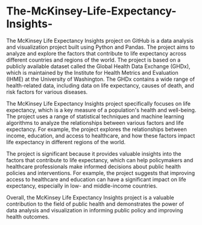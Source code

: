 # The-McKinsey-Life-Expectancy-Insights-
The McKinsey Life Expectancy Insights project on GitHub is a data analysis and visualization project built using Python and Pandas. The project aims to analyze and explore the factors that contribute to life expectancy across different countries and regions of the world. 
The project is based on a publicly available dataset called the Global Health Data Exchange (GHDx), which is maintained by the Institute for Health Metrics and Evaluation (IHME) at the University of Washington. The GHDx contains a wide range of health-related data, including data on life expectancy, causes of death, and risk factors for various diseases.

The McKinsey Life Expectancy Insights project specifically focuses on life expectancy, which is a key measure of a population's health and well-being. The project uses a range of statistical techniques and machine learning algorithms to analyze the relationships between various factors and life expectancy. For example, the project explores the relationships between income, education, and access to healthcare, and how these factors impact life expectancy in different regions of the world.

The project is significant because it provides valuable insights into the factors that contribute to life expectancy, which can help policymakers and healthcare professionals make informed decisions about public health policies and interventions. For example, the project suggests that improving access to healthcare and education can have a significant impact on life expectancy, especially in low- and middle-income countries.

Overall, the McKinsey Life Expectancy Insights project is a valuable contribution to the field of public health and demonstrates the power of data analysis and visualization in informing public policy and improving health outcomes.
